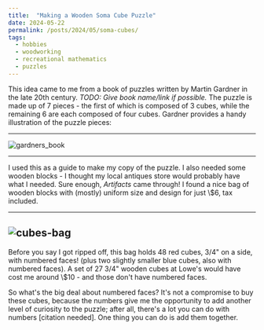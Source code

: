 ```yaml
---
title:  "Making a Wooden Soma Cube Puzzle"
date: 2024-05-22
permalink: /posts/2024/05/soma-cubes/
tags:
  - hobbies
  - woodworking
  - recreational mathematics
  - puzzles
---
```

This idea came to me from a book of puzzles written by Martin Gardner in the late 20th century. _TODO: Give book name/link if possible._ The puzzle is made up of 7 pieces - the first of which is composed of 3 cubes, while the remaining 6 are each composed of four cubes. Gardner provides a handy illustration of the puzzle pieces:

------

![gardners_book](https://github.com/kesslerjohn/kesslerjohn.github.io/assets/80122119/f5660283-e2da-461b-a65d-96284f14f9da)

------

I used this as a guide to make my copy of the puzzle. I also needed some wooden blocks - I thought my local antiques store would probably have what I needed. Sure enough, *Artifacts* came through! I found a nice bag of wooden blocks with (mostly) uniform size and design for just \\$6, tax included. 

------
![cubes-bag](https://github.com/kesslerjohn/kesslerjohn.github.io/assets/80122119/e1845d51-4ffb-44c7-bd4f-0fe96e2b3571)
------

Before you say I got ripped off, this bag holds 48 red cubes, 3/4" on a side, with numbered faces! (plus two slightly smaller blue cubes, also with numbered faces). A set of 27 3/4" wooden cubes at Lowe's would have cost me around \\$10 - and those don't have numbered faces. 

So what's the big deal about numbered faces? It's not a compromise to buy these cubes, because the numbers give me the opportunity to add another level of curiosity to the puzzle; after all, there's a lot you can do with numbers [citation needed]. One thing you can do is add them together. 

